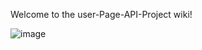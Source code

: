 Welcome to the user-Page-API-Project wiki!

![image](https://user-images.githubusercontent.com/110628454/220837711-b10dc78f-110a-456a-96c3-1e92ca2fa889.png)
